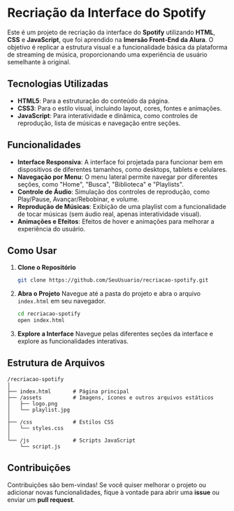 
# Recriação da Interface do Spotify

Este é um projeto de recriação da interface do **Spotify** utilizando **HTML**, **CSS** e **JavaScript**, que foi aprendido na **Imersão Front-End da Alura**. O objetivo é replicar a estrutura visual e a funcionalidade básica da plataforma de streaming de música, proporcionando uma experiência de usuário semelhante à original.

## Tecnologias Utilizadas

- **HTML5**: Para a estruturação do conteúdo da página.
- **CSS3**: Para o estilo visual, incluindo layout, cores, fontes e animações.
- **JavaScript**: Para interatividade e dinâmica, como controles de reprodução, lista de músicas e navegação entre seções.

## Funcionalidades

- **Interface Responsiva**: A interface foi projetada para funcionar bem em dispositivos de diferentes tamanhos, como desktops, tablets e celulares.
- **Navegação por Menu**: O menu lateral permite navegar por diferentes seções, como "Home", "Busca", "Biblioteca" e "Playlists".
- **Controle de Áudio**: Simulação dos controles de reprodução, como Play/Pause, Avançar/Rebobinar, e volume.
- **Reprodução de Músicas**: Exibição de uma playlist com a funcionalidade de tocar músicas (sem áudio real, apenas interatividade visual).
- **Animações e Efeitos**: Efeitos de hover e animações para melhorar a experiência do usuário.

## Como Usar

1. **Clone o Repositório**
   ```bash
   git clone https://github.com/SeuUsuario/recriacao-spotify.git
   ```

2. **Abra o Projeto**
   Navegue até a pasta do projeto e abra o arquivo `index.html` em seu navegador.

   ```bash
   cd recriacao-spotify
   open index.html
   ```

3. **Explore a Interface**
   Navegue pelas diferentes seções da interface e explore as funcionalidades interativas.

## Estrutura de Arquivos

```
/recriacao-spotify
│
├── index.html       # Página principal
├── /assets          # Imagens, ícones e outros arquivos estáticos
│   ├── logo.png
│   └── playlist.jpg
│
├── /css             # Estilos CSS
│   └── styles.css
│
└── /js              # Scripts JavaScript
    └── script.js
```

## Contribuições

Contribuições são bem-vindas! Se você quiser melhorar o projeto ou adicionar novas funcionalidades, fique à vontade para abrir uma **issue** ou enviar um **pull request**.


